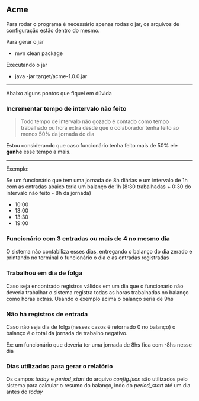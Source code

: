 ## Acme

Para rodar o programa é necessário apenas rodas o jar, os arquivos de configuração estão dentro do mesmo.

Para gerar o jar

* mvn clean package

Executando o jar

* java -jar target/acme-1.0.0.jar 

---

Abaixo alguns pontos que fiquei em dúvida

### Incrementar tempo de intervalo não feito
> Todo tempo de intervalo não gozado é contado como tempo trabalhado ou hora extra desde que o colaborador tenha feito ao menos 50% da jornada do dia

Estou considerando que caso funcionário tenha feito mais de 50% ele **ganhe** esse tempo a mais.

---

Exemplo:

Se um funcionário que tem uma jornada de 8h diárias e um intervalo de 1h com as entradas abaixo teria um balanço de 1h (8:30 trabalhadas + 0:30 do intervalo não feito - 8h da jornada) 

- 10:00
- 13:00
- 13:30
- 19:00

### Funcionário com 3 entradas ou mais de 4 no mesmo dia

O sistema não contabiliza esses dias, entregando o balanço do dia zerado e printando no terminal o funcionário o dia e as entradas registradas

### Trabalhou em dia de folga

Caso seja encontrado registros válidos em um dia que o funcionário não deveria trabalhar o sistema registra todas as horas trabalhadas no balanço como horas extras.
Usando o exemplo acima o balanço seria de 9hs

### Não há registros de entrada

Caso não seja dia de folga(nesses casos é retornado 0 no balanço) o balanço é o total da jornada de trabalho negativo.

Ex: um funcionário que deveria ter uma jornada de 8hs fica com -8hs nesse dia

### Dias utilizados para gerar o relatório

Os campos _today_ e _period_start_ do arquivo _config.json_ são utilizados pelo sistema para calcular o resumo do balanço, indo do _period_start_ até um dia antes do _today_